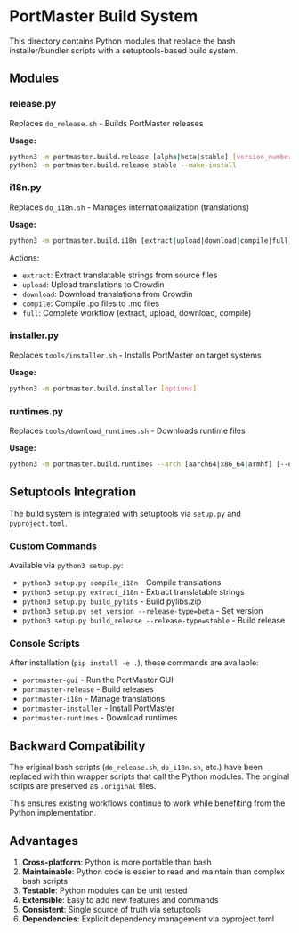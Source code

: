 # PortMaster Build System

This directory contains Python modules that replace the bash installer/bundler scripts with a setuptools-based build system.

## Modules

### release.py
Replaces `do_release.sh` - Builds PortMaster releases

**Usage:**
```bash
python3 -m portmaster.build.release [alpha|beta|stable] [version_number]
python3 -m portmaster.build.release stable --make-install
```

### i18n.py
Replaces `do_i18n.sh` - Manages internationalization (translations)

**Usage:**
```bash
python3 -m portmaster.build.i18n [extract|upload|download|compile|full]
```

Actions:
- `extract`: Extract translatable strings from source files
- `upload`: Upload translations to Crowdin
- `download`: Download translations from Crowdin
- `compile`: Compile .po files to .mo files
- `full`: Complete workflow (extract, upload, download, compile)

### installer.py
Replaces `tools/installer.sh` - Installs PortMaster on target systems

**Usage:**
```bash
python3 -m portmaster.build.installer [options]
```

### runtimes.py
Replaces `tools/download_runtimes.sh` - Downloads runtime files

**Usage:**
```bash
python3 -m portmaster.build.runtimes --arch [aarch64|x86_64|armhf] [--output-dir DIR]
```

## Setuptools Integration

The build system is integrated with setuptools via `setup.py` and `pyproject.toml`.

### Custom Commands

Available via `python3 setup.py`:

- `python3 setup.py compile_i18n` - Compile translations
- `python3 setup.py extract_i18n` - Extract translatable strings
- `python3 setup.py build_pylibs` - Build pylibs.zip
- `python3 setup.py set_version --release-type=beta` - Set version
- `python3 setup.py build_release --release-type=stable` - Build release

### Console Scripts

After installation (`pip install -e .`), these commands are available:

- `portmaster-gui` - Run the PortMaster GUI
- `portmaster-release` - Build releases
- `portmaster-i18n` - Manage translations
- `portmaster-installer` - Install PortMaster
- `portmaster-runtimes` - Download runtimes

## Backward Compatibility

The original bash scripts (`do_release.sh`, `do_i18n.sh`, etc.) have been replaced with thin wrapper scripts that call the Python modules. The original scripts are preserved as `.original` files.

This ensures existing workflows continue to work while benefiting from the Python implementation.

## Advantages

1. **Cross-platform**: Python is more portable than bash
2. **Maintainable**: Python code is easier to read and maintain than complex bash scripts
3. **Testable**: Python modules can be unit tested
4. **Extensible**: Easy to add new features and commands
5. **Consistent**: Single source of truth via setuptools
6. **Dependencies**: Explicit dependency management via pyproject.toml
